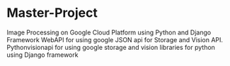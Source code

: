 # Master-Project
Image Processing on Google Cloud Platform using Python and Django Framework
WebAPI for using google JSON api for Storage and Vision API.
Pythonvisionapi for using google storage and vision libraries for python using Django framework


